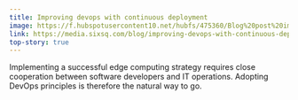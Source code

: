 ```yaml
---
title: Improving devops with continuous deployment
image: https://f.hubspotusercontent10.net/hubfs/475360/Blog%20post%20images/devops.png
link: https://media.sixsq.com/blog/improving-devops-with-continuous-deployment
top-story: true
---
```


Implementing a successful edge computing strategy requires close cooperation between software developers and IT operations.  Adopting DevOps principles is therefore the natural way to go.

